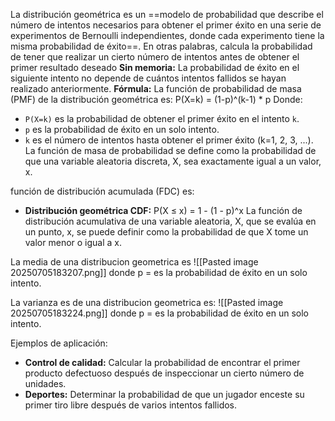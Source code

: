 La distribución geométrica es un ==modelo de probabilidad que describe el número de intentos necesarios para obtener el primer éxito en una serie de experimentos de Bernoulli independientes, donde cada experimento tiene la misma probabilidad de éxito==. En otras palabras, calcula la probabilidad de tener que realizar un cierto número de intentos antes de obtener el primer resultado deseado
**Sin memoria:**
La probabilidad de éxito en el siguiente intento no depende de cuántos intentos fallidos se hayan realizado anteriormente.
**Fórmula:**
La función de probabilidad de masa (PMF) de la distribución geométrica es:
P(X=k) = (1-p)^(k-1) * p
Donde: 
- `P(X=k)` es la probabilidad de obtener el primer éxito en el intento `k`.
- `p` es la probabilidad de éxito en un solo intento.
- `k` es el número de intentos hasta obtener el primer éxito (k=1, 2, 3, ...).
La función de masa de probabilidad se define como la probabilidad de que una variable aleatoria discreta, X, sea exactamente igual a un valor, x.

función de distribución acumulada (FDC) es:
- **Distribución geométrica CDF:** P(X ≤ x) = 1 - (1 - p)^x
La función de distribución acumulativa de una variable aleatoria, X, que se evalúa en un punto, x, se puede definir como la probabilidad de que X tome un valor menor o igual a x.

La media de una distribucion geometrica es
![[Pasted image 20250705183207.png]]
donde p =  es la probabilidad de éxito en un solo intento.

La varianza es de una distribucion geometrica es:
![[Pasted image 20250705183224.png]]
donde p =  es la probabilidad de éxito en un solo intento.

Ejemplos de aplicación:
- **Control de calidad:**
    Calcular la probabilidad de encontrar el primer producto defectuoso después de inspeccionar un cierto número de unidades.
- **Deportes:**
    Determinar la probabilidad de que un jugador enceste su primer tiro libre después de varios intentos fallidos.